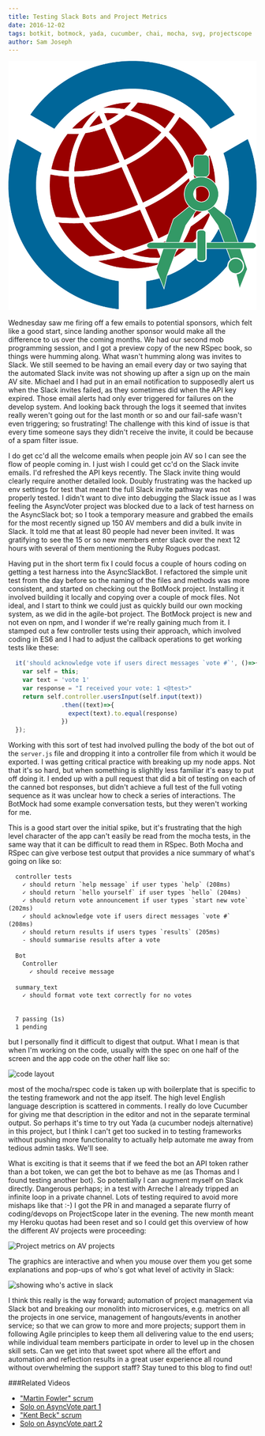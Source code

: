 ```yaml
---
title: Testing Slack Bots and Project Metrics
date: 2016-12-02
tags: botkit, botmock, yada, cucumber, chai, mocha, svg, projectscope 
author: Sam Joseph
---
```


![metrics](/images/metrics.png)

Wednesday saw me firing off a few emails to potential sponsors, which felt like a good start, since landing another sponsor would make all the difference to us over the coming months.  We had our second mob programming session, and I got a preview copy of the new RSpec book, so things were humming along.  What wasn't humming along was invites to Slack.  We still seemed to be having an email every day or two saying that the automated Slack invite was not showing up after a sign up on the main AV site.  Michael and I had put in an email notification to supposedly alert us when the Slack invites failed, as they sometimes did when the API key expired.  Those email alerts had only ever triggered for failures on the develop system.  And looking back through the logs it seemed that invites really weren't going out for the last month or so and our fail-safe wasn't even triggering; so frustrating!  The challenge with this kind of issue is that every time someone says they didn't receive the invite, it could be because of a spam filter issue.  

I do get cc'd all the welcome emails when people join AV so I can see the flow of people coming in.  I just wish I could get cc'd on the Slack invite emails.  I'd refreshed the API keys recently.  The Slack invite thing would clearly require another detailed look. Doubly frustrating was the hacked up env settings for test that meant the full Slack invite pathway was not properly tested.  I didn't want to dive into debugging the Slack issue as I was feeling the AsyncVoter project was blocked due to a lack of test harness on the AsyncSlack bot; so I took a temporary measure and grabbed the emails for the most recently signed up 150 AV members and did a bulk invite in Slack.  It told me that at least 80 people had never been invited.  It was gratifying to see the 15 or so new members enter slack over the next 12 hours with several of them mentioning the Ruby Rogues podcast.

Having put in the short term fix I could focus a couple of hours coding on getting a test harness into the AsyncSlackBot.  I refactored the simple unit test from the day before so the naming of the files and methods was more consistent, and started on checking out the BotMock project.  Installing it involved building it locally and copying over a couple of mock files.  Not ideal, and I start to think we could just as quickly build our own mocking system, as we did in the agile-bot project.  The BotMock project is new and not even on npm, and I wonder if we're really gaining much from it.  I stamped out a few controller tests using their approach, which involved coding in ES6 and I had to adjust the callback operations to get working tests like these:

```js
  it('should acknowledge vote if users direct messages `vote #`', ()=>{
    var self = this;
    var text = 'vote 1'
    var response = "I received your vote: 1 <@test>"
    return self.controller.usersInput(self.input(text))
               .then((text)=>{
                 expect(text).to.equal(response)
               })
  });
```

Working with this sort of test had involved pulling the body of the bot out of the `server.js` file and dropping it into a controller file from which it would be exported.  I was getting critical practice with breaking up my node apps.  Not that it's so hard, but when something is slighltly less familiar it's easy to put off doing it.  I ended up with a pull request that did a bit of testing on each of the canned bot responses, but didn't achieve a full test of the full voting sequence as it was unclear how to check a series of interactions.  The BotMock had some example conversation tests, but they weren't working for me. 

This is a good start over the initial spike, but it's frustrating that the high level character of the app can't easily be read from the mocha tests, in the same way that it can be difficult to read them in RSpec.  Both Mocha and RSpec can give verbose test output that provides a nice summary of what's going on like so:

```mocha
  controller tests
    ✓ should return `help message` if user types `help` (208ms)
    ✓ should return `hello yourself` if user types `hello` (204ms)
    ✓ should return vote announcement if user types `start new vote` (202ms)
    ✓ should acknowledge vote if users direct messages `vote #` (208ms)
    ✓ should return results if users types `results` (205ms)
    - should summarise results after a vote

  Bot
    Controller
      ✓ should receive message

  summary_text
    ✓ should format vote text correctly for no votes


  7 passing (1s)
  1 pending
```

but I personally find it difficult to digest that output.  What I mean is that when I'm working on the code, usually with the spec on one half of the screen and the app code on the other half like so:

![code layout](https://www.dropbox.com/s/vkcavhglz2kkadq/Screenshot%202016-12-02%2009.59.23.png?dl=1)

most of the mocha/rspec code is taken up with boilerplate that is specific to the testing framework and not the app itself.  The high level English language description is scattered in comments.  I really do love Cucumber for giving me that description in the editor and not in the separate terminal output.  So perhaps it's time to try out Yada (a cucumber nodejs alternative) in this project, but I think I can't get too sucked in to testing frameworks without pushing more functionality to actually help automate me away from tedious admin tasks.  We'll see.

What is exciting is that it seems that if we feed the bot an API token rather than a bot token, we can get the bot to behave as me (as Thomas and I found testing another bot).  So potentially I can augment myself on Slack directly.  Dangerous perhaps; in a test with Arreche I already tripped an infinite loop in a private channel.  Lots of testing required to avoid more mishaps like that :-)  I got the PR in and managed a separate flurry of coding/devops on ProjectScope later in the evening.  The new month meant my Heroku quotas had been reset and so I could get this overview of how the different AV projects were proceeding:

![Project metrics on AV projects](https://www.dropbox.com/s/emvw7cujo777itx/Screenshot%202016-12-01%2018.41.42.png?dl=1)

The graphics are interactive and when you mouse over them you get some explanations and pop-ups of who's got what level of activity in Slack:

![showing who's active in slack](https://www.dropbox.com/s/assku0q6ptxhp7r/Screenshot%202016-12-01%2018.52.19.png?dl=1)

I think this really is the way forward; automation of project management via Slack bot and breaking our monolith into microservices, e.g. metrics on all the projects in one service, management of hangouts/events in another service; so that we can grow to more and more projects; support them in following Agile principles to keep them all delivering value to the end users; while individual team members participate in order to level up in the chosen skill sets.  Can we get into that sweet spot where all the effort and automation and reflection results in a great user experience all round without overwhelming the support staff?  Stay tuned to this blog to find out!

###Related Videos

* ["Martin Fowler" scrum](https://www.youtube.com/watch?v=X3mWPUN4TC4)
* [Solo on AsyncVote part 1](https://www.youtube.com/watch?v=gK96bxINM88)
* ["Kent Beck" scrum](https://www.youtube.com/watch?v=XP3lyx0zZZY)
* [Solo on AsyncVote part 2](https://www.youtube.com/watch?v=RYRugWUmv74)


